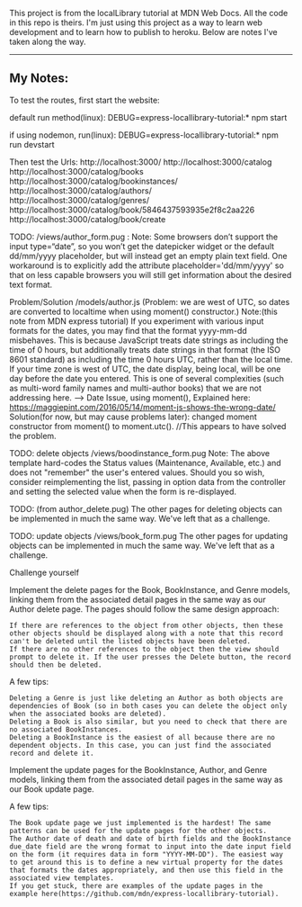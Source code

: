 This project is from the localLibrary tutorial at MDN Web Docs. All the code in this repo is theirs.
I'm just using this project as a way to learn web development and to learn how 
to publish to heroku. Below are notes I've taken along the way.



----------------------------------------------------------------------------------
My Notes:
----------------------------------------------------------------------------------

To test the routes, first start the website:

default run method(linux):
DEBUG=express-locallibrary-tutorial:* npm start

if using nodemon, run(linux):
DEBUG=express-locallibrary-tutorial:* npm run devstart

Then test the Urls:
    http://localhost:3000/
    http://localhost:3000/catalog
    http://localhost:3000/catalog/books
    http://localhost:3000/catalog/bookinstances/
    http://localhost:3000/catalog/authors/
    http://localhost:3000/catalog/genres/
    http://localhost:3000/catalog/book/5846437593935e2f8c2aa226
    http://localhost:3000/catalog/book/create


TODO:
/views/author_form.pug :
Note: Some browsers don’t support the input type=“date”, so you won’t get the datepicker widget or the default dd/mm/yyyy placeholder, but will instead get an empty plain text field. One workaround is to explicitly add the attribute placeholder='dd/mm/yyyy' so that on less capable browsers you will still get information about the desired text format.

Problem/Solution
/models/author.js (Problem: we are west of UTC, so dates are converted to localtime when using moment() constructor.)
Note:(this note from MDN express tutorial) If you experiment with various input formats for the dates, you may find that the format yyyy-mm-dd misbehaves. This is because JavaScript treats date strings as including the time of 0 hours, but additionally treats date strings in that format (the ISO 8601 standard) as including the time 0 hours UTC, rather than the local time. If your time zone is west of UTC, the date display, being local, will be one day before the date you entered. This is one of several complexities (such as multi-word family names and multi-author books) that we are not addressing here.
--> Date Issue, using moment(), Explained here: https://maggiepint.com/2016/05/14/moment-js-shows-the-wrong-date/
Solution(for now, but may cause problems later): changed moment constructor from moment() to moment.utc(). //This appears to have solved the problem.


TODO:
delete objects
/views/boodinstance_form.pug
Note: The above template hard-codes the Status values (Maintenance, Available, etc.) and does not "remember" the user's entered values. Should you so wish, consider reimplementing the list, passing in option data from the controller and setting the selected value when the form is re-displayed.

TODO: (from author_delete.pug)
The other pages for deleting objects can be implemented in much the same way. We've left that as a challenge.

TODO:
update objects
/views/book_form.pug
The other pages for updating objects can be implemented in much the same way. We've left that as a challenge.

Challenge yourself

Implement the delete pages for the Book, BookInstance, and Genre models, linking them from the associated detail pages in the same way as our Author delete page. The pages should follow the same design approach:

    If there are references to the object from other objects, then these other objects should be displayed along with a note that this record can't be deleted until the listed objects have been deleted.
    If there are no other references to the object then the view should prompt to delete it. If the user presses the Delete button, the record should then be deleted.

A few tips:

    Deleting a Genre is just like deleting an Author as both objects are dependencies of Book (so in both cases you can delete the object only when the associated books are deleted).
    Deleting a Book is also similar, but you need to check that there are no associated BookInstances.
    Deleting a BookInstance is the easiest of all because there are no dependent objects. In this case, you can just find the associated record and delete it.

Implement the update pages for the BookInstance, Author, and Genre models, linking them from the associated detail pages in the same way as our Book update page.

A few tips:

    The Book update page we just implemented is the hardest! The same patterns can be used for the update pages for the other objects.
    The Author date of death and date of birth fields and the BookInstance due_date field are the wrong format to input into the date input field on the form (it requires data in form "YYYY-MM-DD"). The easiest way to get around this is to define a new virtual property for the dates that formats the dates appropriately, and then use this field in the associated view templates.
    If you get stuck, there are examples of the update pages in the example here(https://github.com/mdn/express-locallibrary-tutorial).
    
